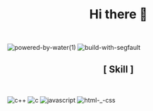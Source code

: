 <h1 align="center">Hi there 👋</h1>
<br/>

![powered-by-water(1)](https://user-images.githubusercontent.com/72017185/211311061-35e4d3d1-b4a6-4f90-957f-68bad39fb70c.svg)
![build-with-segfault](https://user-images.githubusercontent.com/72017185/211323133-6788cc0c-d748-411f-93c6-4a890a73d913.svg)

<h2 align="center">[ Skill ]</h2>
<br/>

![c++](https://user-images.githubusercontent.com/72017185/211315386-3677f54c-8e33-4ea2-b3e2-b61b59928365.svg)
![c](https://user-images.githubusercontent.com/72017185/211315364-8427c49f-bcdc-43bd-9e7d-79881290edc3.svg)
![javascript](https://user-images.githubusercontent.com/72017185/211315338-4515d9b1-a7ee-424e-81a4-e04045c129ea.svg)
![html-_-css](https://user-images.githubusercontent.com/72017185/211315068-f84e9f4d-e23e-4d64-81fb-0a8c9fe803eb.svg)
